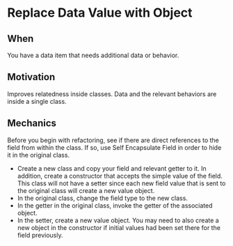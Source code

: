 # Replace Data Value with Object

## When
You have a data item that needs additional data or behavior.

## Motivation
Improves relatedness inside classes. Data and the relevant behaviors are inside a single class.

## Mechanics
Before you begin with refactoring, see if there are direct references to the field from within the class. If so, use Self Encapsulate Field in order to hide it in the original class.
  
*  Create a new class and copy your field and relevant getter to it. In addition, create a constructor that accepts the simple value of the field. This class will not have a setter since each new field value that is sent to the original class will create a new value object.
*  In the original class, change the field type to the new class.
*  In the getter in the original class, invoke the getter of the associated object.
*  In the setter, create a new value object. You may need to also create a new object in the constructor if initial values had been set there for the field previously.

